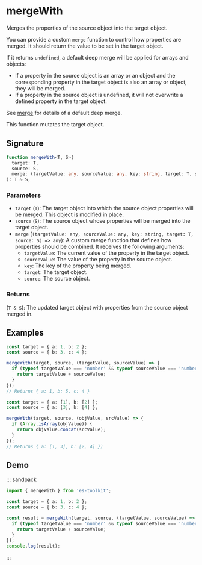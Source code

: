 # mergeWith

Merges the properties of the source object into the target object.

You can provide a custom `merge` function to control how properties are merged. It should return the value to be set in the target object.

If it returns `undefined`, a default deep merge will be applied for arrays and objects:

- If a property in the source object is an array or an object and the corresponding property in the target object is also an array or object, they will be merged.
- If a property in the source object is undefined, it will not overwrite a defined property in the target object.

See [merge](./merge.md) for details of a default deep merge.

This function mutates the target object.

## Signature

```typescript
function mergeWith<T, S>(
  target: T,
  source: S,
  merge: (targetValue: any, sourceValue: any, key: string, target: T, source: S) => any
): T & S;
```

### Parameters

- `target` (`T`): The target object into which the source object properties will be merged. This object is modified in place.
- `source` (`S`): The source object whose properties will be merged into the target object.
- `merge` (`(targetValue: any, sourceValue: any, key: string, target: T, source: S) => any`): A custom merge function that defines how properties should be combined. It receives the following arguments:
  - `targetValue`: The current value of the property in the target object.
  - `sourceValue`: The value of the property in the source object.
  - `key`: The key of the property being merged.
  - `target`: The target object.
  - `source`: The source object.

### Returns

(`T & S`): The updated target object with properties from the source object merged in.

## Examples

```typescript
const target = { a: 1, b: 2 };
const source = { b: 3, c: 4 };

mergeWith(target, source, (targetValue, sourceValue) => {
  if (typeof targetValue === 'number' && typeof sourceValue === 'number') {
    return targetValue + sourceValue;
  }
});
// Returns { a: 1, b: 5, c: 4 }

const target = { a: [1], b: [2] };
const source = { a: [3], b: [4] };

mergeWith(target, source, (objValue, srcValue) => {
  if (Array.isArray(objValue)) {
    return objValue.concat(srcValue);
  }
});
// Returns { a: [1, 3], b: [2, 4] })
```

## Demo

::: sandpack

```ts index.ts
import { mergeWith } from 'es-toolkit';

const target = { a: 1, b: 2 };
const source = { b: 3, c: 4 };

const result = mergeWith(target, source, (targetValue, sourceValue) => {
  if (typeof targetValue === 'number' && typeof sourceValue === 'number') {
    return targetValue + sourceValue;
  }
});
console.log(result);
```

:::
